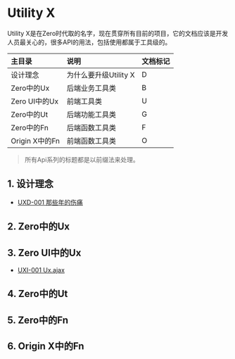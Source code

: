 # Utility X

Utility X是在Zero时代取的名字，现在贯穿所有目前的项目，它的文档应该是开发人员最关心的，很多API的用法，包括使用都属于工具级的。

| 主目录 | 说明 | 文档标记 |
| :--- | :--- | :--- |
| 设计理念 | 为什么要升级Utility X | D |
| Zero中的Ux | 后端业务工具类 | B |
| Zero UI中的Ux | 前端工具类 | U |
| Zero中的Ut | 后端功能工具类 | G |
| Zero中的Fn | 后端函数工具类 | F |
| Origin X中的Fn | 前端函数工具类 | O |

> 所有Api系列的标题都是以前缀法来处理。

## 1. 设计理念

* [UXD-001 那些年的伤痛](/utility-x/1-she-ji-li-nian/uxd-001-ling-ren-fan-suo-de-util.html)

## 2. Zero中的Ux

## 3. Zero UI中的Ux

* [UXI-001 Ux.ajax](/utility-x/3-zero-uizhong-de-ux/uxi-001-uxajaxxxx.html)

## 4. Zero中的Ut

## 5. Zero中的Fn

## 6. Origin X中的Fn




